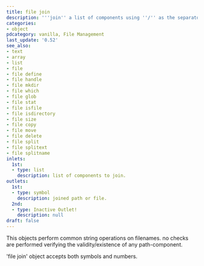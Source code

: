 ```yaml
---
title: file join
description: '''join'' a list of components using ''/'' as the separator.'
categories:
- object
pdcategory: vanilla, File Management
last_update: '0.52'
see_also:
- text
- array
- list
- file
- file define
- file handle
- file mkdir
- file which
- file glob
- file stat
- file isfile
- file isdirectory
- file size
- file copy
- file move
- file delete
- file split
- file splitext
- file splitname
inlets:
  1st:
  - type: list
    description: list of components to join.
outlets:
  1st:
  - type: symbol
    description: joined path or file.
  2nd:
  - type: Inactive Outlet!
    description: null
draft: false
---
```

This objects perform common string operations on filenames. no checks are performed verifying the validity/existence of any path-component.

'file join' object accepts both symbols and numbers.
